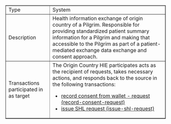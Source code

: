 <table border="1" class="dataframe table table-striped table-bordered">
  <tbody>
    <tr>
      <td>Type</td>
      <td>System</td>
    </tr>
    <tr>
      <td>Description</td>
      <td>Health information exchange of origin country of a Pilgrim.  Responsible for providing standardized patient summary information for a Pilgrim and making that accessible to the Pilgrim as part of a patient-mediated exchange data exchange and consent approach.</td>
    </tr>
    <tr>
      <td>Transactions participated in as target</td>
      <td>The Origin Country HIE participates acts as the recipient of requests, takes necessary actions, and responds back to the source in the following transactions:
      <ul>
        <li><a href="transactions.html#record-consent-request">record consent from wallet - request (record-consent-request)</a></li>
        <li><a href="transaction.html#issue-shl-request">issue SHL request (issue-shl-request)</a></li>
      </ul></td>
    </tr>
  </tbody>
</table>

